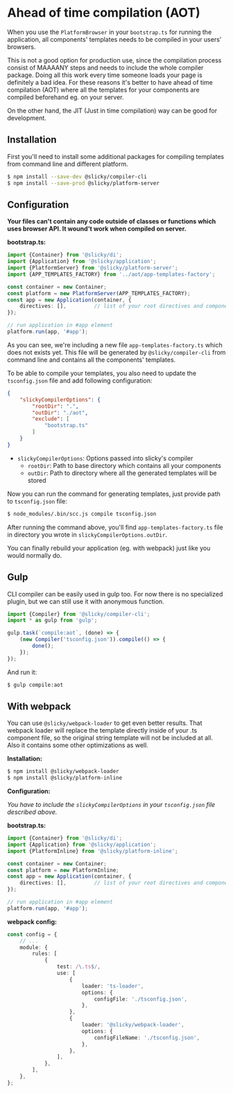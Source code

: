 # Ahead of time compilation (AOT)

When you use the `PlatformBrowser` in your `bootstrap.ts` for running the application, all components' templates 
needs to be compiled in your users' browsers. 

This is not a good option for production use, since the compilation process consist of MAAAANY steps and needs to 
include the whole compiler package. Doing all this work every time someone loads your page is definitely a bad idea.
For these reasons it's better to have ahead of time compilation (AOT) where all the templates for your components are 
compiled beforehand eg. on your server. 

On the other hand, the JIT (Just in time compilation) way can be good for development.

## Installation

First you'll need to install some additional packages for compiling templates from command line and different platform.

```bash
$ npm install --save-dev @slicky/compiler-cli
$ npm install --save-prod @slicky/platform-server
```

## Configuration

**Your files can't contain any code outside of classes or functions which uses browser API. It wound't work when 
compiled on server.**

**bootstrap.ts:**

```typescript
import {Container} from '@slicky/di';
import {Application} from '@slicky/application';
import {PlatformServer} from '@slicky/platform-server';
import {APP_TEMPLATES_FACTORY} from '../aot/app-templates-factory';

const container = new Container;
const platform = new PlatformServer(APP_TEMPLATES_FACTORY);
const app = new Application(container, {
	directives: [],			// list of your root directives and components
});

// run application in #app element
platform.run(app, '#app');
```

As you can see, we're including a new file `app-templates-factory.ts` which does not exists yet. This file will be 
generated by `@slicky/compiler-cli` from command line and contains all the components' templates.

To be able to compile your templates, you also need to update the `tsconfig.json` file and add following configuration:

```json
{
	"slickyCompilerOptions": {
		"rootDir": ".",
		"outDir": "./aot",
		"exclude": [
			"bootstrap.ts"
		]
	}
}
```

* `slickyCompilerOptions`: Options passed into slicky's compiler
	+ `rootDir`: Path to base directory which contains all your components
	+ `outDir`: Path to directory where all the generated templates will be stored
	
Now you can run the command for generating templates, just provide path to `tsconfig.json` file:

```bash
$ node_modules/.bin/scc.js compile tsconfig.json
```

After running the command above, you'll find `app-templates-factory.ts` file in directory you wrote in 
`slickyCompilerOptions.outDir`.

You can finally rebuild your application (eg. with webpack) just like you would normally do.

## Gulp

CLI compiler can be easily used in gulp too. For now there is no specialized plugin, but we can still use it with 
anonymous function.

```typescript
import {Compiler} from '@slicky/compiler-cli';
import * as gulp from 'gulp';

gulp.task(`compile:aot`, (done) => {
	(new Compiler('tsconfig.json')).compile(() => {
		done();
	});
});
```

And run it:

```bash
$ gulp compile:aot
```

## With webpack

You can use `@slicky/webpack-loader` to get even better results. That webpack loader will replace the template directly 
inside of your .ts component file, so the original string template will not be included at all. Also it contains some 
other optimizations as well.

**Installation:**

```bash
$ npm install @slicky/webpack-loader
$ npm install @slicky/platform-inline 
```

**Configuration:**

*You have to include the `slickyCompilerOptions` in your `tsconfig.json` file described above.*

**bootstrap.ts:**

```typescript
import {Container} from '@slicky/di';
import {Application} from '@slicky/application';
import {PlatformInline} from '@slicky/platform-inline';

const container = new Container;
const platform = new PlatformInline;
const app = new Application(container, {
	directives: [],			// list of your root directives and components
});

// run application in #app element
platform.run(app, '#app');
```

**webpack config:**

```typescript
const config = {
	// ...
	module: {
		rules: [
			{
				test: /\.ts$/,
				use: [
					{
						loader: 'ts-loader',
						options: {
							configFile: './tsconfig.json',
						},
					},
					{
						loader: '@slicky/webpack-loader',
						options: {
							configFileName: './tsconfig.json',
						},
					},
				],
			},
		],
	},
};
```
